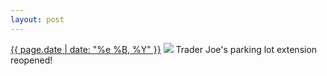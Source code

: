 ```yaml
---
layout: post
---
```


<p>
  <time><a href="/381">{{ page.date | date: "%e %B, %Y" }}</a></time>
  <a href="/381"><img src="{{ site.assets_url }}/381.jpg"/></a>
  <span>Trader Joe's parking lot extension reopened!</span>
</p>
